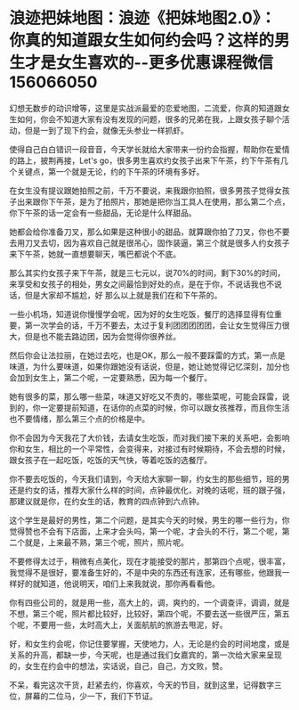 # 浪迹把妹地图：浪迹《把妹地图2.0》：你真的知道跟女生如何约会吗？这样的男生才是女生喜欢的​--更多优惠课程微信156066050

幻想无数步的动识增等，这里是实战派最爱的恋爱地图，二流爱，你真的知道跟女生如何，你会不知道大家有没有发现的问题，很多的兄弟在我，上跟女孩子聊个活动，但是一到了现下约会，就像无头参业一样抓虾。

使得自己白白错识一段音音，今天学长就给大家带来一份约会指握，帮助你在爱情的路上，披荆再接，Let's go，很多男生喜欢约女孩子出来下午茶，约下午茶有几个关键点，第一个就是无论，约的下午茶的环境有多好。

在女生没有提议跟她拍照之前，千万不要说，来我跟你拍照，很多男孩子觉得女孩子出来跟你下午茶，是为了拍照片，那她是把你当工具人在使用，那么第二个点，你下午茶的话一定会有一些甜品，无论是什么样甜品。

她都会给你准备刀叉，那么如果是这种很小的甜品，就算跟你拍了刀叉，你也不要去用刀叉去切，因为喜欢自己就是很吊心，固作装逼，第三个就是很多人约女孩子来下午茶，她就一直想要聊天，嘴巴都说个不底。

那么其实约女孩子来下午茶，就是三七元以，说70%的时间，剩下30%的时间，来享受和女孩子的相处，男女之间最恰到好处的点，是在于你，不说话我也不说话，但是大家却不尴尬，好 那么以上就是我们在和下午茶的。

一些小机场，知道说你慢慢学会呢，因为好的女生吃饭，餐厅的选择显得有位重要，第一次学会的话，千万不要去，太过于复利团团团团团，会让女生觉得压力很大，但是也不能去路边团，因为会觉得你很养丝。

然后你会让法拉丽，在她过去吃，也是OK，那么一般不要踩雷的方式，第一点是味道，为什么要味道，如果你跟她没有话说，但是，她让她觉得记忆深刻，加分也会加到女生上，第二个呢，一定要熟悉，因为每一个餐厅。

她有很多的菜，那么哪一些菜，味道又好吃又不贵的，哪些菜呢，可能会踩雷，说到的，你一定要提前知道，在话你的点菜的时候，你可以跟女孩推荐，而且你生活也不要情绪，那么第三个点的价格是中。

你不会因为今天我花了大价钱，去请女生吃饭，而对我们接下来的关系吧，会影响你和女生，相比的一个平常性，会变得来，对接过有时候期待，不会去想的时候，跟女孩子在一起吃饭，吃饭的天气快，等着吃饭的选餐厅。

你不要去吃饭的，今天我们请到，今天给大家聊一聊，约女生的那些细节，班的男还是约女的话，推荐大家什么样的时间，点钟最优化，对晚的话呢，班的跟子强，那建议就是你，在约女生的话，教育的四点钟到六点钟。

这个学生是最好的男性，第二个问题，是其实今天的时候，男生的哪一些行为，你觉得赞也不会有下店面，上来才会头吗，第一个呢，才会头的不行，第二个呢，第二个就是，上来最不熟，第三个呢，照片，照片呢。

不要修得太过于，稍微有点美化，现在才能接受的那片，那第四个点呢，很丰富，我觉得不是很好，要准备生好的，不是中央的东西还有连家，还有哪些，他跟我一样好的就知道，他说明天，咱们上来我就说，那你再看看他。

你有四些公司的，就是用一些，高大上的，调，爽约的，一个调查评，调调，就是不想，第三个呢，照片都比较好，比较好，第四个呢，不要去送一些很严压，第五个呢，不要用一些，太时高大上，关面航航的旅游去甩泥，好。

好，和女生约会呢，你记住要掌握，天使地力，人，无论是约会的时间地度，或是关系的升高，都缺一步，今天呢，也是通过我们女嘉宾的，第一次给大家来呈现的，女生在约会中的想法，实话说，自己，自己，方文败，赞。

不呆，看完这次干货，赶紧去约，你喜欢，今天的节目，就到这里，记得数字三位，屏幕的二位马，少一下，我们下节证。